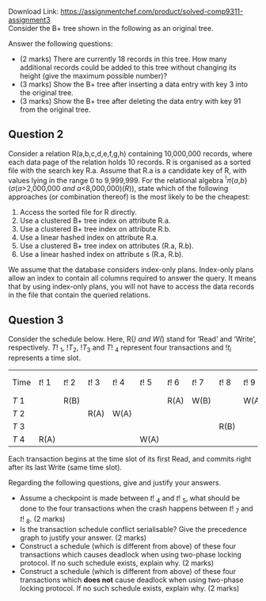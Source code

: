 Download Link: https://assignmentchef.com/product/solved-comp9311-assignment3
<br>
Consider the B+ tree shown in the following as an original tree.

Answer the following questions:

<ul>

 <li>(2 marks) There are currently 18 records in this tree. How many additional records could be added to this tree without changing its height (give the maximum possible number)?</li>

 <li>(3 marks) Show the B+ tree after inserting a data entry with key 3 into the original tree.</li>

 <li>(3 marks) Show the B+ tree after deleting the data entry with key 91 from the original tree.</li>

</ul>

<h2>Question 2</h2>

Consider a relation R(a,b,c,d,e,f,g,h) containing 10,000,000 records, where each data page of the relation holds 10 records. R is organised as a sorted file with the search key R.a. Assume that R.a is a candidate key of R, with values lying in the range 0 to 9,999,999. For the relational algebra <sup>!</sup><em>π</em>{<em>a</em>,<em>b</em>}(<em>σ</em>(<em>a</em>&gt;2,000,000 <em>and a</em>&lt;8,000,000)(<em>R</em>)), state which of the following approaches (or combination thereof) is the most likely to be the cheapest:

<ol>

 <li>Access the sorted file for R directly.</li>

 <li>Use a clustered B+ tree index on attribute R.a.</li>

 <li>Use a clustered B+ tree index on attribute R.b.</li>

 <li>Use a linear hashed index on attribute R.a.</li>

 <li>Use a clustered B+ tree index on attributes (R.a, R.b).</li>

 <li>Use a linear hashed index on attribute s (R.a, R.b).</li>

</ol>

We assume that the database considers index-only plans. Index-only plans allow an index to contain all columns required to answer the query.  It means that by using index-only plans, you will not have to access the data records in the file that contain the queried relations.

<h2>Question 3</h2>

Consider the schedule below. Here, R(*) and W(*) stand for ‘Read’ and ‘Write’, respectively. <em>T</em>! <sub>1</sub>, !<em>T</em><sub>2</sub>, !<em>T</em><sub>3</sub> and <em>T</em>! <sub>4</sub> represent four transactions and !<em>t<sub>i</sub></em> represents a time slot.

<table width="552">

 <tbody>

  <tr>

   <td width="42">Time</td>

   <td width="42"><em>t</em>! 1</td>

   <td width="42"><em>t</em>! 2</td>

   <td width="42"><em>t</em>! 3</td>

   <td width="42"><em>t</em>! 4</td>

   <td width="42"><em>t</em>! 5</td>

   <td width="42"><em>t</em>! 6</td>

   <td width="42"><em>t</em>! 7</td>

   <td width="42"><em>t</em>! 8</td>

   <td width="42"><em>t</em>! 9</td>

   <td width="42"><em>t</em><sup>! </sup>10</td>

   <td width="42"><em>t</em><sup>! </sup>11</td>

   <td width="42"><em>t</em><sup>! </sup>12</td>

  </tr>

  <tr>

   <td width="42"><em>T</em> 1</td>

   <td width="42"> </td>

   <td width="42">R(B)</td>

   <td width="42"> </td>

   <td width="42"> </td>

   <td width="42"> </td>

   <td width="42">R(A)</td>

   <td width="42">W(B)</td>

   <td width="42"> </td>

   <td width="42">W(A)</td>

   <td width="42"> </td>

   <td width="42"> </td>

   <td width="42"> </td>

  </tr>

  <tr>

   <td width="42"><em>T</em> 2</td>

   <td width="42"> </td>

   <td width="42"> </td>

   <td width="42">R(A)</td>

   <td width="42">W(A)</td>

   <td width="42"> </td>

   <td width="42"> </td>

   <td width="42"> </td>

   <td width="42"> </td>

   <td width="42"> </td>

   <td width="42"> </td>

   <td width="42"> </td>

   <td width="42"> </td>

  </tr>

  <tr>

   <td width="42"><em>T</em> 3</td>

   <td width="42"> </td>

   <td width="42"> </td>

   <td width="42"> </td>

   <td width="42"> </td>

   <td width="42"> </td>

   <td width="42"> </td>

   <td width="42"> </td>

   <td width="42">R(B)</td>

   <td width="42"> </td>

   <td width="42">W(B)</td>

   <td width="42"> </td>

   <td width="42"> </td>

  </tr>

  <tr>

   <td width="42"><em>T</em> 4</td>

   <td width="42">R(A)</td>

   <td width="42"> </td>

   <td width="42"> </td>

   <td width="42"> </td>

   <td width="42">W(A)</td>

   <td width="42"> </td>

   <td width="42"> </td>

   <td width="42"> </td>

   <td width="42"> </td>

   <td width="42"> </td>

   <td width="42">R(B)</td>

   <td width="42">W(B)</td>

  </tr>

 </tbody>

</table>

Each transaction begins at the time slot of its first Read, and commits right after its last Write (same time slot).

Regarding the following questions, give and justify your answers.

<ul>

 <li>Assume a checkpoint is made between <em>t</em>! <sub>4</sub> and <em>t</em>! <sub>5</sub>, what should be done to the four transactions when the crash happens between  <em>t</em>! <sub>7</sub> and <em>t</em>! <sub>8</sub>. (2 marks)</li>

 <li>Is the transaction schedule conflict serialisable? Give the precedence graph to justify your answer. (2 marks)</li>

 <li>Construct a schedule (which is different from above) of these four transactions which causes deadlock when using two-phase locking protocol. If no such schedule exists, explain why. (2 marks)</li>

 <li>Construct a schedule (which is different from above) of these four transactions which <strong>does not</strong> cause deadlock when using two-phase locking protocol. If no such schedule exists, explain why. (2 marks)</li>

</ul>